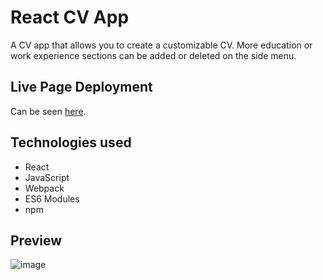 # React CV App

A CV app that allows you to create a customizable CV. More education or work experience sections can be added or deleted on the side menu.

## Live Page Deployment
Can be seen [here](yomanbest-cv-app.netlify.app).

## Technologies used
- React
- JavaScript
- Webpack
- ES6 Modules
- npm

## Preview 
![image](https://github.com/Yomanbest67/cv-app/assets/106496623/79e8b0f9-5f7f-4f05-a666-d3bdf93a8a0e)
